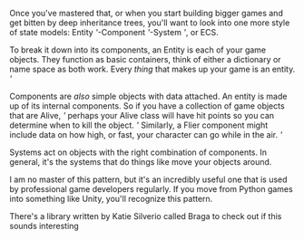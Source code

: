 Once you've mastered that, or when you start building bigger games and get
bitten by deep inheritance trees, you'll want to look into one more style of
state models: Entity *'*-Component *'*-System *'*, or ECS.

To break it down into its components, an Entity is each of your game objects.
They function as basic containers, think of either a dictionary or name space as
both work. Every _thing_ that makes up your game is an entity. *'*

Components are _also_ simple objects with data attached. An entity is made up of
its internal components. So if you have a collection of game objects that are
Alive, *'* perhaps your Alive class will have hit points so you can determine 
when to kill the object. *'* Similarly, a Flier component might include data on
how high, or fast, your character can go while in the air. *'*

Systems act on objects with the right combination of components. In general,
it's the systems that do things like move your objects around.

I am no master of this pattern, but it's an incredibly useful one that is used
by professional game developers regularly. If you move from Python games into
something like Unity, you'll recognize this pattern.

There's a library written by Katie Silverio called Braga to check out if this
sounds interesting
